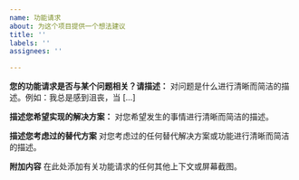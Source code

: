 ```yaml
---
name: 功能请求
about: 为这个项目提供一个想法建议
title: ''
labels: ''
assignees: ''

---
```


**您的功能请求是否与某个问题相关？请描述：**
对问题是什么进行清晰而简洁的描述。例如：我总是感到沮丧，当 […]

**描述您希望实现的解决方案：**
对您希望发生的事情进行清晰而简洁的描述。

**描述您考虑过的替代方案**
 对您考虑过的任何替代解决方案或功能进行清晰而简洁的描述。

**附加内容**
在此处添加有关功能请求的任何其他上下文或屏幕截图。
